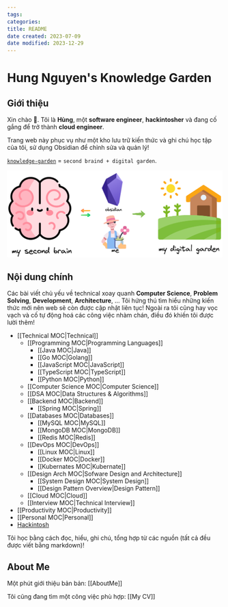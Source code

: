 ```yaml
---
tags: 
categories: 
title: README
date created: 2023-07-09
date modified: 2023-12-29
---
```


# Hung Nguyen's Knowledge Garden

## Giới thiệu

Xin chào 👋. Tôi là **Hùng**, một **software engineer**, **hackintosher** và đang cố gắng để trở thành **cloud engineer**.

Trang web này phục vụ như một kho lưu trữ kiến thức và ghi chú học tập của tôi, sử dụng Obsidian để chỉnh sửa và quản lý!

[`knowledge-garden`](https://github.com/vanhung4499/knowledge-garden) = `second braind + digital garden`.

![Pasted image 20230627005328](https://raw.githubusercontent.com/vanhung4499/images/master/snap/Pasted%20image%2020230627005328.png)

## Nội dung chính

Các bài viết chủ yếu về technical xoay quanh **Computer Science**, **Problem Solving**, **Development**, **Architecture**, … Tôi hứng thú tìm hiểu những kiến thức mới nên web sẽ còn được cập nhật liên tục! Ngoài ra tôi cũng hay vọc vạch và cố tự động hoá các công việc nhàm chán, điều đó khiến tôi được lười thêm!

- [[Technical MOC|Technical]]
	- [[Programming MOC|Programming Languages]]
		- [[Java MOC|Java]]
		- [[Go MOC|Golang]]
		- [[JavaScript MOC|JavaScript]]
		- [[TypeScript MOC|TypeScript]]
		- [[Python MOC|Python]]
	- [[Computer Science MOC|Computer Science]]
	- [[DSA MOC|Data Structures & Algorithms]]
	- [[Backend MOC|Backend]]
		- [[Spring MOC|Spring]]
	- [[Databases MOC|Databases]]
		- [[MySQL MOC|MySQL]]
		- [[MongoDB MOC|MongoDB]]
		- [[Redis MOC|Redis]]
	- [[DevOps MOC|DevOps]]
		- [[Linux MOC|Linux]]
		- [[Docker MOC|Docker]]
		- [[Kubernates MOC|Kubernate]]
	- [[Design Arch MOC|Sofware Design and Architecture]]
		- [[System Design MOC|System Design]]
		- [[Design Pattern Overview|Design Pattern]]
	- [[Cloud MOC|Cloud]]
	- [[Interview MOC|Technical Interview]]
- [[Productivity MOC|Productivity]]
- [[Personal MOC|Personal]]
- [Hackintosh](https://vnohackintosh.com)

Tôi học bằng cách đọc, hiểu, ghi chú, tổng hợp từ các nguồn (tất cả đều được viết bằng markdown)!

## About Me

Một phút giới thiệu bản bản: [[AboutMe]]

Tôi cũng đang tìm một công việc phù hợp: [[My CV]]
